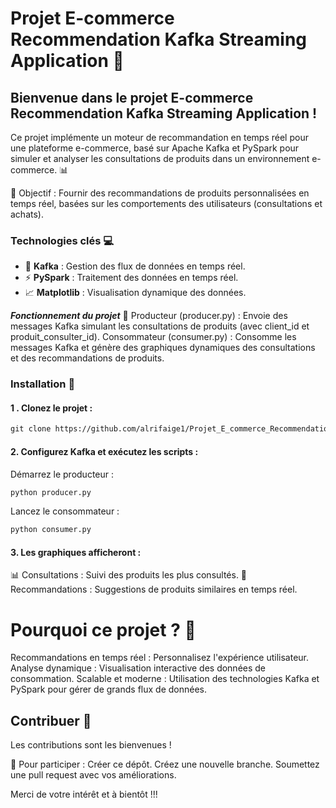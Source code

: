 # Projet E-commerce Recommendation Kafka Streaming Application 🚀

## Bienvenue dans le projet E-commerce Recommendation Kafka Streaming Application ! 
Ce projet implémente un moteur de recommandation en temps réel pour une plateforme e-commerce, basé sur Apache Kafka et PySpark pour simuler et analyser les consultations de produits dans un environnement e-commerce. 📊

🎯 Objectif : Fournir des recommandations de produits personnalisées en temps réel, basées sur les comportements des utilisateurs (consultations et achats).

### Technologies clés 💻
- 🚛 ****Kafka**** : Gestion des flux de données en temps réel.
- ⚡ ****PySpark**** : Traitement des données en temps réel.
- 📈 ****Matplotlib**** : Visualisation dynamique des données.

**_Fonctionnement du projet_** 🔧
Producteur (producer.py) : Envoie des messages Kafka simulant les consultations de produits (avec client_id et produit_consulter_id).
Consommateur (consumer.py) : Consomme les messages Kafka et génère des graphiques dynamiques des consultations et des recommandations de produits.

### Installation 🚀

#### 1 . Clonez le projet :
```markdown
git clone https://github.com/alrifaige1/Projet_E_commerce_Recommendation_Kafka.git
```
#### 2. Configurez Kafka et exécutez les scripts :

Démarrez le producteur :
```markdown
python producer.py
```
Lancez le consommateur :
```markdown
python consumer.py
```

#### 3. Les graphiques afficheront :

📊 Consultations : Suivi des produits les plus consultés.
🎯 Recommandations : Suggestions de produits similaires en temps réel.

# Pourquoi ce projet ? 🤔
Recommandations en temps réel : Personnalisez l'expérience utilisateur.
Analyse dynamique : Visualisation interactive des données de consommation.
Scalable et moderne : Utilisation des technologies Kafka et PySpark pour gérer de grands flux de données.

## Contribuer 🤝
Les contributions sont les bienvenues ! 

🎉 Pour participer :
Créer ce dépôt.
Créez une nouvelle branche.
Soumettez une pull request avec vos améliorations.


Merci de votre intérêt et à bientôt !!!
